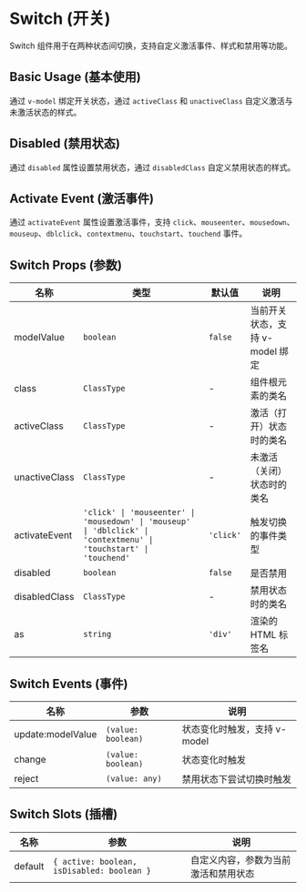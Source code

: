 # Switch (开关)

Switch 组件用于在两种状态间切换，支持自定义激活事件、样式和禁用等功能。

## Basic Usage (基本使用)
通过 `v-model` 绑定开关状态，通过 `activeClass` 和 `unactiveClass` 自定义激活与未激活状态的样式。
<demo src="../examples/switch/basic.vue"/>

## Disabled (禁用状态)
通过 `disabled` 属性设置禁用状态，通过 `disabledClass` 自定义禁用状态的样式。
<demo src="../examples/switch/disabled.vue"/>

## Activate Event (激活事件)
通过 `activateEvent` 属性设置激活事件，支持 `click`、`mouseenter`、`mousedown`、`mouseup`、`dblclick`、`contextmenu`、`touchstart`、`touchend` 事件。
<demo src="../examples/switch/event.vue"/>

## Switch Props (参数)
| 名称 | 类型 | 默认值 | 说明 |
| --- | --- | --- | --- |
| modelValue | `boolean` | `false` | 当前开关状态，支持 v-model 绑定 |
| class | `ClassType` | - | 组件根元素的类名 |
| activeClass | `ClassType` | - | 激活（打开）状态时的类名 |
| unactiveClass | `ClassType` | - | 未激活（关闭）状态时的类名 |
| activateEvent | `'click' \| 'mouseenter' \| 'mousedown' \| 'mouseup' \| 'dblclick' \| 'contextmenu' \| 'touchstart' \| 'touchend'` | `'click'` | 触发切换的事件类型 |
| disabled | `boolean` | `false` | 是否禁用 |
| disabledClass | `ClassType` | - | 禁用状态时的类名 |
| as | `string` | `'div'` | 渲染的 HTML 标签名 |

## Switch Events (事件)
| 名称 | 参数 | 说明 |
| --- | --- | --- |
| update:modelValue | `(value: boolean)` | 状态变化时触发，支持 v-model |
| change | `(value: boolean)` | 状态变化时触发 |
| reject | `(value: any)` | 禁用状态下尝试切换时触发 |

## Switch Slots (插槽)
| 名称 | 参数 | 说明 |
| --- | --- | --- |
| default | `{ active: boolean, isDisabled: boolean }` | 自定义内容，参数为当前激活和禁用状态 |
